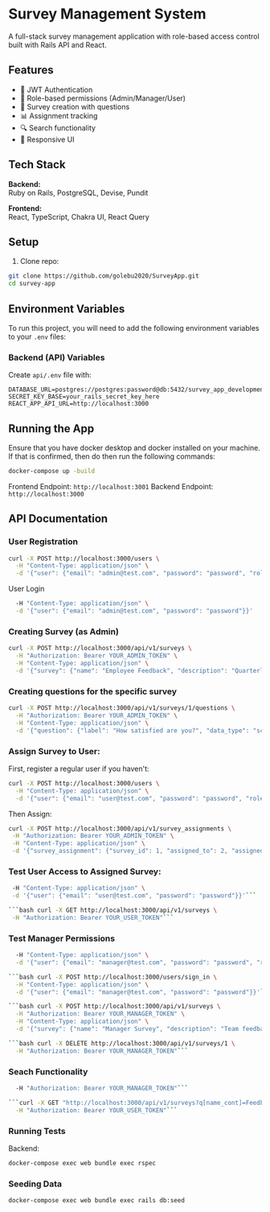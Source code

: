 # Survey Management System

A full-stack survey management application with role-based access control built with Rails API and React.

## Features

- 🔐 JWT Authentication
- 👥 Role-based permissions (Admin/Manager/User)
- 📝 Survey creation with questions
- 📊 Assignment tracking
- 🔍 Search functionality
- 📱 Responsive UI

## Tech Stack

**Backend:**  
Ruby on Rails, PostgreSQL, Devise, Pundit

**Frontend:**  
React, TypeScript, Chakra UI, React Query

## Setup

1. Clone repo:

```bash
git clone https://github.com/golebu2020/SurveyApp.git
cd survey-app
```

## Environment Variables

To run this project, you will need to add the following environment variables to your `.env` files:

### Backend (API) Variables

Create `api/.env` file with:

```env
DATABASE_URL=postgres://postgres:password@db:5432/survey_app_development
SECRET_KEY_BASE=your_rails_secret_key_here
REACT_APP_API_URL=http://localhost:3000
```

## Running the App

Ensure that you have docker desktop and docker installed on your machine. If that is confirmed, then do then run the following commands:

```bash
docker-compose up -build
```

Frontend Endpoint: `http://localhost:3001`
Backend Endpoint: `http://localhost:3000`

## API Documentation

### User Registration

```bash
curl -X POST http://localhost:3000/users \
  -H "Content-Type: application/json" \
  -d '{"user": {"email": "admin@test.com", "password": "password", "role": "admin"}}'
```

User Login

```bash curl -X POST http://localhost:3000/users/sign_in \
  -H "Content-Type: application/json" \
  -d '{"user": {"email": "admin@test.com", "password": "password"}}'
```

### Creating Survey (as Admin)

```bash
curl -X POST http://localhost:3000/api/v1/surveys \
  -H "Authorization: Bearer YOUR_ADMIN_TOKEN" \
  -H "Content-Type: application/json" \
  -d '{"survey": {"name": "Employee Feedback", "description": "Quarterly feedback", "status": "NEW", "created_by": 1}}'
```

### Creating questions for the specific survey

```bash
curl -X POST http://localhost:3000/api/v1/surveys/1/questions \
  -H "Authorization: Bearer YOUR_ADMIN_TOKEN" \
  -H "Content-Type: application/json" \
  -d '{"question": {"label": "How satisfied are you?", "data_type": "scale", "info": "Rate 1-10", "survey_id": 2}}'
```

### Assign Survey to User:

First, register a regular user if you haven't:

```bash
curl -X POST http://localhost:3000/users \
  -H "Content-Type: application/json" \
  -d '{"user": {"email": "user@test.com", "password": "password", "role": "user"}}'
```

Then Assign:

```bash
curl -X POST http://localhost:3000/api/v1/survey_assignments \
 -H "Authorization: Bearer YOUR_ADMIN_TOKEN" \
 -H "Content-Type: application/json" \
 -d '{"survey_assignment": {"survey_id": 1, "assigned_to": 2, "assigned_by": 1}}'
```

### Test User Access to Assigned Survey:

````bash curl -X POST http://localhost:3000/users/sign_in \
 -H "Content-Type: application/json" \
 -d '{"user": {"email": "user@test.com", "password": "password"}}'```

```bash curl -X GET http://localhost:3000/api/v1/surveys \
 -H "Authorization: Bearer YOUR_USER_TOKEN"```
````

### Test Manager Permissions

````bash curl -X POST http://localhost:3000/users \
  -H "Content-Type: application/json" \
  -d '{"user": {"email": "manager@test.com", "password": "password", "role": "manager"}}'```

```bash curl -X POST http://localhost:3000/users/sign_in \
  -H "Content-Type: application/json" \
  -d '{"user": {"email": "manager@test.com", "password": "password"}}'```

```bash curl -X POST http://localhost:3000/api/v1/surveys \
  -H "Authorization: Bearer YOUR_MANAGER_TOKEN" \
  -H "Content-Type: application/json" \
  -d '{"survey": {"name": "Manager Survey", "description": "Team feedback", "status": "NEW", "created_by": 3}}'```

```bash curl -X DELETE http://localhost:3000/api/v1/surveys/1 \
  -H "Authorization: Bearer YOUR_MANAGER_TOKEN"```
````

### Seach Functionality

````bash curl -X GET "http://localhost:3000/api/v1/surveys?q[name_cont]=Employee" \
  -H "Authorization: Bearer YOUR_MANAGER_TOKEN"```

```curl -X GET "http://localhost:3000/api/v1/surveys?q[name_cont]=Feedback" \
  -H "Authorization: Bearer YOUR_USER_TOKEN"```
````

### Running Tests

Backend:

```bash
docker-compose exec web bundle exec rspec
```

### Seeding Data

```bash
docker-compose exec web bundle exec rails db:seed
```
